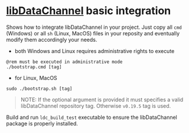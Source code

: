 # [libDataChannel](https://github.com/paullouisageneau/libdatachannel) basic integration

Shows how to integrate libDataChannel in your project.
Just copy all `cmd` (Windows) or all `sh` (Linux, MacOS) files in your reposity and eventually modify them accordingly your needs.

- both Windows and Linux requires administrative rights to execute
```
@rem must be executed in administrative mode
./bootstrap.cmd [tag]
```
- for Linux, MacOS
```
sudo ./bootstrap.sh [tag]
```

> NOTE: If the optional argument is provided it must specifies a valid libDataChannel repository tag. Otherwise `v0.19.5` tag is used.

Build and run `ldc_build_test` executable to ensure the libDataChannel package is properly installed.
